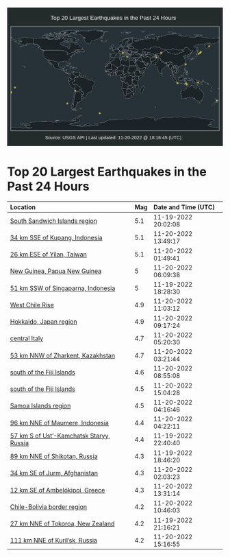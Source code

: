 ![Map](./map.png)

# Top 20 Largest Earthquakes in the Past 24 Hours

| Location | Mag | Date and Time (UTC) |
|:---|:---|:---|
| [South Sandwich Islands region](https://earthquake.usgs.gov/earthquakes/eventpage/us7000ir17) | 5.1 | 11-19-2022 20:02:08 |
| [34 km SSE of Kupang, Indonesia](https://earthquake.usgs.gov/earthquakes/eventpage/us7000ir5k) | 5.1 | 11-20-2022 13:49:17 |
| [26 km ESE of Yilan, Taiwan](https://earthquake.usgs.gov/earthquakes/eventpage/us7000ir2p) | 5.1 | 11-20-2022 01:49:41 |
| [New Guinea, Papua New Guinea](https://earthquake.usgs.gov/earthquakes/eventpage/us7000ir3s) | 5 | 11-20-2022 06:09:38 |
| [51 km SSW of Singaparna, Indonesia](https://earthquake.usgs.gov/earthquakes/eventpage/us7000ir0i) | 5 | 11-19-2022 18:28:30 |
| [West Chile Rise](https://earthquake.usgs.gov/earthquakes/eventpage/us7000ir51) | 4.9 | 11-20-2022 11:03:12 |
| [Hokkaido, Japan region](https://earthquake.usgs.gov/earthquakes/eventpage/us7000ir4k) | 4.9 | 11-20-2022 09:17:24 |
| [central Italy](https://earthquake.usgs.gov/earthquakes/eventpage/us7000ir3c) | 4.7 | 11-20-2022 05:20:30 |
| [53 km NNW of Zharkent, Kazakhstan](https://earthquake.usgs.gov/earthquakes/eventpage/us7000ir2v) | 4.7 | 11-20-2022 03:21:44 |
| [south of the Fiji Islands](https://earthquake.usgs.gov/earthquakes/eventpage/us7000ir4h) | 4.6 | 11-20-2022 08:55:08 |
| [south of the Fiji Islands](https://earthquake.usgs.gov/earthquakes/eventpage/us7000ir63) | 4.5 | 11-20-2022 15:04:28 |
| [Samoa Islands region](https://earthquake.usgs.gov/earthquakes/eventpage/us7000ir37) | 4.5 | 11-20-2022 04:16:46 |
| [96 km NNE of Maumere, Indonesia](https://earthquake.usgs.gov/earthquakes/eventpage/us7000ir36) | 4.4 | 11-20-2022 04:22:11 |
| [57 km S of Ust’-Kamchatsk Staryy, Russia](https://earthquake.usgs.gov/earthquakes/eventpage/us7000ir26) | 4.4 | 11-19-2022 22:40:40 |
| [89 km NNE of Shikotan, Russia](https://earthquake.usgs.gov/earthquakes/eventpage/us7000ir0u) | 4.3 | 11-19-2022 18:46:20 |
| [34 km SE of Jurm, Afghanistan](https://earthquake.usgs.gov/earthquakes/eventpage/us7000ir2r) | 4.3 | 11-20-2022 02:03:23 |
| [12 km SE of Ambelókipoi, Greece](https://earthquake.usgs.gov/earthquakes/eventpage/us7000ir5i) | 4.3 | 11-20-2022 13:31:14 |
| [Chile-Bolivia border region](https://earthquake.usgs.gov/earthquakes/eventpage/us7000ir4y) | 4.2 | 11-20-2022 10:46:03 |
| [27 km NNE of Tokoroa, New Zealand](https://earthquake.usgs.gov/earthquakes/eventpage/us7000ir1s) | 4.2 | 11-19-2022 21:16:21 |
| [111 km NNE of Kuril’sk, Russia](https://earthquake.usgs.gov/earthquakes/eventpage/us7000ir65) | 4.2 | 11-20-2022 15:16:55 |
